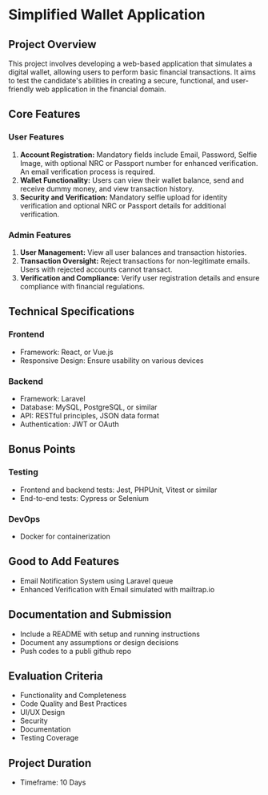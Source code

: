 
# Simplified Wallet Application

## Project Overview
This project involves developing a web-based application that simulates a digital wallet, allowing users to perform basic financial transactions. It aims to test the candidate's abilities in creating a secure, functional, and user-friendly web application in the financial domain.

## Core Features

### User Features
1. **Account Registration:** Mandatory fields include Email, Password, Selfie Image, with optional NRC or Passport number for enhanced verification. An email verification process is required.
2. **Wallet Functionality:** Users can view their wallet balance, send and receive dummy money, and view transaction history.
3. **Security and Verification:** Mandatory selfie upload for identity verification and optional NRC or Passport details for additional verification.

### Admin Features
1. **User Management:** View all user balances and transaction histories.
2. **Transaction Oversight:** Reject transactions for non-legitimate emails. Users with rejected accounts cannot transact.
3. **Verification and Compliance:** Verify user registration details and ensure compliance with financial regulations.

## Technical Specifications

### Frontend
- Framework: React, or Vue.js
- Responsive Design: Ensure usability on various devices

### Backend
- Framework: Laravel
- Database: MySQL, PostgreSQL, or similar
- API: RESTful principles, JSON data format 
- Authentication: JWT or OAuth

## Bonus Points

### Testing
- Frontend and backend tests: Jest, PHPUnit, Vitest or similar
- End-to-end tests: Cypress or Selenium

### DevOps
- Docker for containerization

## Good to Add Features
- Email Notification System using Laravel queue
- Enhanced Verification with Email simulated with mailtrap.io

## Documentation and Submission
- Include a README with setup and running instructions
- Document any assumptions or design decisions
- Push codes to a publi github repo

## Evaluation Criteria
- Functionality and Completeness
- Code Quality and Best Practices
- UI/UX Design
- Security
- Documentation
- Testing Coverage

## Project Duration
- Timeframe: 10 Days
